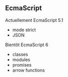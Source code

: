 ## EcmaScript

Actuellement EcmaScript 5.1

* mode strict
* JSON

Bientôt EcmaScript 6

* classes
* modules
* promises
* arrow functions
